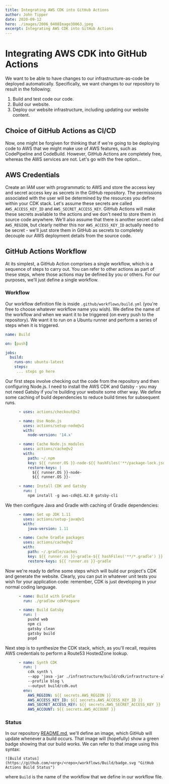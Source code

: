 ```yaml
---
title: Integrating AWS CDK into GitHub Actions
author: John Tipper
date: 2020-09-12
hero: ./images/2006_0408Image30063.jpeg
excerpt: Integrating AWS CDK into GitHub Actions
---
```


# Integrating AWS CDK into GitHub Actions

We want to be able to have changes to our infrastructure-as-code be deployed automatically. Specifically, we want changes to our repository to result in the following:

1. Build and test code our code.
2. Build our website.
3. Deploy our website infrastructure, including updating our website content.

## Choice of GitHub Actions as CI/CD

Now, one might be forgiven for thinking that if we're going to be deploying code to AWS that we might make use of AWS features, such as CodePipeline and CodeBuild.  However, GitHub Actions are completely free, whereas the AWS services are not.  Let's go with the free option...

## AWS Credentials

Create an IAM user with programmatic to AWS and store the access key and secret access key as secrets in the GitHub repository. The permissions associated with the user will be determined by the resources you define within your CDK stack.  Let's assume these secrets are called `AWS_ACCESS_KEY_ID` and `AWS_SECRET_ACCESS_KEY`.  GitHub Actions will make these secrets available to the actions and we don't need to store them in source code anywhere. We'll also assume that there is another secret called `AWS_REGION`, but clearly neither this nor `AWS_ACCESS_KEY_ID` actually need to be secret - we'll just store them in GitHub as secrets to completely decouple our AWS deployment details from the source code.

## GitHub Actions Workflow

At its simplest, a GitHub Action comprises a single workflow, which is a sequence of steps to carry out.  You can refer to other actions as part of these steps, where those actions may be defined by you or others.  For our purposes, we'll just define a single workflow.

### Workflow

Our workflow definition file is inside `.github/workflows/build.yml` (you're free to choose whatever workflow name you wish). We define the name of the workflow and when we want it to be triggered (on every push to the repository). We want it to run on a Ubuntu runner and perform a series of steps when it is triggered.

```yaml
name: Build

on: [push]

jobs:
  build:
    runs-on: ubuntu-latest
    steps:
     ... steps go here
```

Our first steps involve checking out the code from the repository and then configuring Node.js.  I need to install the AWS CDK and Gatsby - you may not need Gatsby if you're building your website some other way.  We define some caching of build dependencies to reduce build times for subsequent runs.

```yaml
      - uses: actions/checkout@v2

      - name: Use Node.js
        uses: actions/setup-node@v1
        with:
          node-version: '14.x'

      - name: Cache Node.js modules
        uses: actions/cache@v2
        with:
          path: ~/.npm
          key: ${{ runner.OS }}-node-${{ hashFiles('**/package-lock.json') }}
          restore-keys: |
            ${{ runner.OS }}-node-
            ${{ runner.OS }}-

      - name: Install CDK and Gatsby
        run: |
          npm install -g aws-cdk@1.62.0 gatsby-cli
```

We then configure Java and Gradle with caching of Gradle dependencies:

```yaml
      - name: Set up JDK 1.11
        uses: actions/setup-java@v1
        with:
          java-version: 1.11

      - name: Cache Gradle packages
        uses: actions/cache@v2
        with:
          path: ~/.gradle/caches
          key: ${{ runner.os }}-gradle-${{ hashFiles('**/*.gradle') }}
          restore-keys: ${{ runner.os }}-gradle

```

Now we're ready to define some steps which will build our project's CDK and generate the website. Clearly, you can put in whatever unit tests you wish for your application code: remember, CDK is just developing in your normal coding language.

```yaml
      - name: Build with Gradle
        run: ./gradlew cdkPrepare

      - name: Build Gatsby
        run: |
          pushd web
          npm ci
          gatsby clean
          gatsby build
          popd
```

Next step is to synthesize the CDK stack, which, as you'll recall, requires AWS credentials to perform a Route53 HostedZone lookup.

```yaml
      - name: Synth CDK
        run: |
          cdk synth \
          --app 'java -jar ./infrastructure/build/cdk/infrastructure-all.jar -apiLambdaPath ./infrastructure/build/cdk/api-lambdas.zip -webAssets ./infrastructure/build/cdk/web -domainName johntipper.org -region ${{ secrets.AWS_REGION }} -targetAccount ${{ AWS_ACCOUNT }}' \
          --profile blog \
          --output build/cdk.out
        env:
          AWS_REGION: ${{ secrets.AWS_REGION }}
          AWS_ACCESS_KEY_ID: ${{ secrets.AWS_ACCESS_KEY_ID }}
          AWS_SECRET_ACCESS_KEY: ${{ secrets.AWS_SECRET_ACCESS_KEY }}
          AWS_ACCOUNT: ${{ secrets.AWS_ACCOUNT }}

```
 
### Status

In our repository [README.md](https://github.com/john-tipper/johntipper.org/blob/master/README.md), we'll define an image, which GitHub will update whenever a build occurs.  That image will (hopefully) show a green badge showing that our build works. We can refer to that image using this syntax:

```shell script
![Build status](https://github.com/<org>/<repo>/workflows/Build/badge.svg "GitHub Actions Build Status")
```

where `Build` is the name of the workflow that we define in our workflow file.